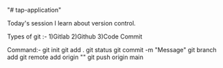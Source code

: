 "# tap-application"

Today's session I learn about version control.

Types of git :-
1)Gitlab
2)Github
3)Code Commit

Command:-
git init
git add .
git status
git commit -m "Message"
git branch add 
git remote add origin ""
git push origin main